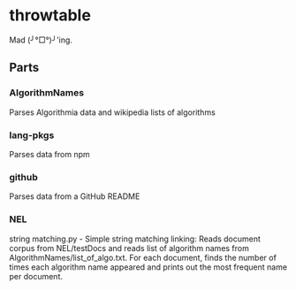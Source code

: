 # throwtable

Mad (╯°□°)╯'ing.

## Parts

### AlgorithmNames
Parses Algorithmia data and wikipedia lists of algorithms

### lang-pkgs
Parses data from npm

### github
Parses data from a GitHub README

### NEL
string matching.py - Simple string matching linking:
  Reads document corpus from NEL/testDocs and reads list of algorithm names from AlgorithmNames/list_of_algo.txt. For each document, finds the number of times each algorithm name appeared and prints out the most frequent name per document.
